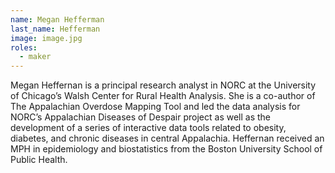 ```yaml
---
name: Megan Hefferman
last_name: Hefferman
image: image.jpg
roles:
  - maker
---
```

Megan Heffernan is a principal research analyst in NORC at the University of Chicago’s Walsh Center for Rural Health Analysis. She is a co-author of The Appalachian Overdose Mapping Tool and led the data analysis for NORC’s Appalachian Diseases of Despair project as well as the development of a series of interactive data tools related to obesity, diabetes, and chronic diseases in central Appalachia. Heffernan received an MPH in epidemiology and biostatistics from the Boston University School of Public Health.